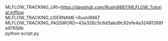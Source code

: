 MLFLOW_TRACKING_URI=https://dagshub.com/Rushi9867/MLFLOW_Tutorial.mlflow \
MLFLOW_TRACKING_USERNAME=Rushi9867 \
MLFLOW_TRACKING_PASSWORD=43e326c5c6d3abd9c92efe4a32481268fe97656b \
python script.py